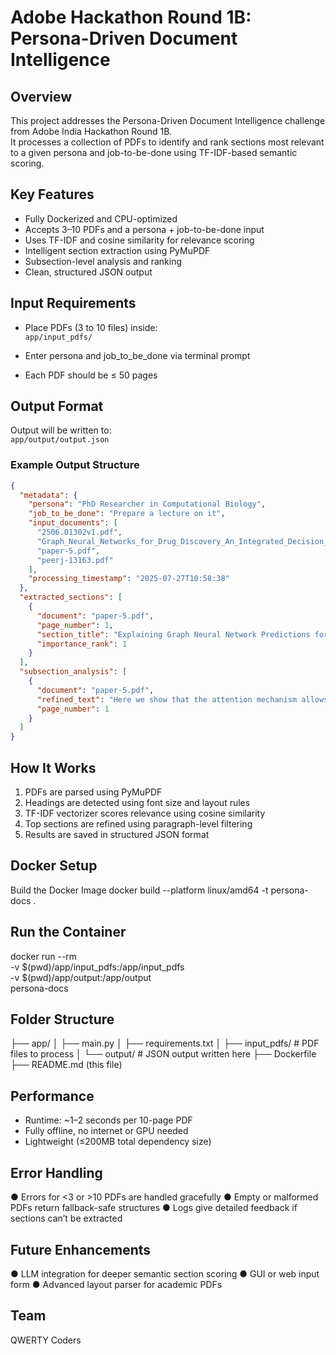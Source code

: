 # Adobe Hackathon Round 1B: Persona-Driven Document Intelligence

## Overview  
This project addresses the Persona-Driven Document Intelligence challenge from Adobe India Hackathon Round 1B.  
It processes a collection of PDFs to identify and rank sections most relevant to a given persona and job-to-be-done using TF-IDF-based semantic scoring.

## Key Features
- Fully Dockerized and CPU-optimized  
- Accepts 3–10 PDFs and a persona + job-to-be-done input  
- Uses TF-IDF and cosine similarity for relevance scoring  
- Intelligent section extraction using PyMuPDF  
-  Subsection-level analysis and ranking  
-  Clean, structured JSON output  

## Input Requirements
- Place PDFs (3 to 10 files) inside:  
  `app/input_pdfs/`  

- Enter persona and job_to_be_done via terminal prompt  
- Each PDF should be ≤ 50 pages  

## Output Format
Output will be written to:  
`app/output/output.json`

### Example Output Structure
```json
{
  "metadata": {
    "persona": "PhD Researcher in Computational Biology",
    "job_to_be_done": "Prepare a lecture on it",
    "input_documents": [
      "2506.01302v1.pdf",
      "Graph_Neural_Networks_for_Drug_Discovery_An_Integrated_Decision_Support_Pipeline.pdf",
      "paper-5.pdf",
      "peerj-13163.pdf"
    ],
    "processing_timestamp": "2025-07-27T10:58:38"
  },
  "extracted_sections": [
    {
      "document": "paper-5.pdf",
      "page_number": 1,
      "section_title": "Explaining Graph Neural Network Predictions for Drug Repurposing",
      "importance_rank": 1
    }
  ],
  "subsection_analysis": [
    {
      "document": "paper-5.pdf",
      "refined_text": "Here we show that the attention mechanism allows interpretation of which drug-target interactions influence the GNN model prediction...",
      "page_number": 1
    }
  ]
}
```
## How It Works
1.	PDFs are parsed using PyMuPDF
2.	Headings are detected using font size and layout rules
3.	TF-IDF vectorizer scores relevance using cosine similarity
4.	Top sections are refined using paragraph-level filtering
5.	Results are saved in structured JSON format
   
## Docker Setup
Build the Docker Image
docker build --platform linux/amd64 -t persona-docs .

## Run the Container
docker run --rm \
  -v $(pwd)/app/input_pdfs:/app/input_pdfs \
  -v $(pwd)/app/output:/app/output \
  persona-docs

## Folder Structure
├── app/
│   ├── main.py
│   ├── requirements.txt
│   ├── input_pdfs/        # PDF files to process
│   └── output/            # JSON output written here
├── Dockerfile
├── README.md (this file)

## Performance
- Runtime: ~1–2 seconds per 10-page PDF
-	Fully offline, no internet or GPU needed
- Lightweight (≤200MB total dependency size)
  
## Error Handling
●	Errors for <3 or >10 PDFs are handled gracefully
●	Empty or malformed PDFs return fallback-safe structures
●	Logs give detailed feedback if sections can’t be extracted

## Future Enhancements
●	LLM integration for deeper semantic section scoring
●	GUI or web input form
●	Advanced layout parser for academic PDFs

## Team
QWERTY Coders
